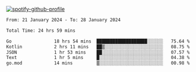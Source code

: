 [![spotify-github-profile](https://spotify-github-profile.vercel.app/api/view?uid=313pysyt3uxkjdidtiuvzf7nrnnu&cover_image=true&theme=natemoo-re&show_offline=false&background_color=121212&interchange=false&bar_color=53b14f&bar_color_cover=false)](https://spotify-github-profile.vercel.app/api/view?uid=313pysyt3uxkjdidtiuvzf7nrnnu&redirect=true)

<!--START_SECTION:waka-->

```txt
From: 21 January 2024 - To: 28 January 2024

Total Time: 24 hrs 59 mins

Go                18 hrs 54 mins  ███████████████████░░░░░░   75.64 %
Kotlin            2 hrs 11 mins   ██▒░░░░░░░░░░░░░░░░░░░░░░   08.75 %
JSON              1 hr 53 mins    ██░░░░░░░░░░░░░░░░░░░░░░░   07.57 %
Text              1 hr 5 mins     █░░░░░░░░░░░░░░░░░░░░░░░░   04.38 %
go.mod            14 mins         ▒░░░░░░░░░░░░░░░░░░░░░░░░   00.98 %
```

<!--END_SECTION:waka-->